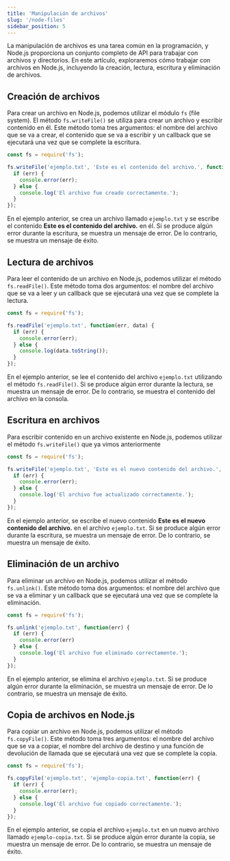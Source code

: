 ```yaml
---
title: 'Manipulación de archivos'
slug: '/node-files'
sidebar_position: 5
---
```


La manipulación de archivos es una tarea común en la programación, y Node.js proporciona un conjunto completo de API para trabajar con archivos y directorios. En este artículo, exploraremos cómo trabajar con archivos en Node.js, incluyendo la creación, lectura, escritura y eliminación de archivos.

## Creación de archivos

Para crear un archivo en Node.js, podemos utilizar el módulo `fs` (file system). El método `fs.writeFile()` se utiliza para crear un archivo y escribir contenido en él. Este método toma tres argumentos: el nombre del archivo que se va a crear, el contenido que se va a escribir y un callback que se ejecutará una vez que se complete la escritura.

```js
const fs = require('fs');

fs.writeFile('ejemplo.txt', 'Este es el contenido del archivo.', function(err) {
  if (err) {
    console.error(err);
  } else {
    console.log('El archivo fue creado correctamente.');
  }
});
```

En el ejemplo anterior, se crea un archivo llamado ```ejemplo.txt``` y se escribe el contenido **Este es el contenido del archivo.** en él. Si se produce algún error durante la escritura, se muestra un mensaje de error. De lo contrario, se muestra un mensaje de éxito.

## Lectura de archivos

Para leer el contenido de un archivo en Node.js, podemos utilizar el método `fs.readFile()`. Este método toma dos argumentos: el nombre del archivo que se va a leer y un callback que se ejecutará una vez que se complete la lectura.

```js
const fs = require('fs');

fs.readFile('ejemplo.txt', function(err, data) {
  if (err) {
    console.error(err);
  } else {
    console.log(data.toString());
  }
});
```

En el ejemplo anterior, se lee el contenido del archivo `ejemplo.txt` utilizando el método `fs.readFile()`. Si se produce algún error durante la lectura, se muestra un mensaje de error. De lo contrario, se muestra el contenido del archivo en la consola.

## Escritura en archivos

Para escribir contenido en un archivo existente en Node.js, podemos utilizar el método `fs.writeFile()` que ya vimos anteriormente

```js
const fs = require('fs');

fs.writeFile('ejemplo.txt', 'Este es el nuevo contenido del archivo.', function(err) {
  if (err) {
    console.error(err);
  } else {
    console.log('El archivo fue actualizado correctamente.');
  }
});
```

En el ejemplo anterior, se escribe el nuevo contenido **Este es el nuevo contenido del archivo.** en el archivo `ejemplo.txt`. Si se produce algún error durante la escritura, se muestra un mensaje de error. De lo contrario, se muestra un mensaje de éxito.

## Eliminación de un archivo

Para eliminar un archivo en Node.js, podemos utilizar el método `fs.unlink()`. Este método toma dos argumentos: el nombre del archivo que se va a eliminar y un callback que se ejecutará una vez que se complete la eliminación.

```js
const fs = require('fs');

fs.unlink('ejemplo.txt', function(err) {
  if (err) {
    console.error(err)
  } else {
    console.log('El archivo fue eliminado correctamente.');
  }
});
```

En el ejemplo anterior, se elimina el archivo `ejemplo.txt`. Si se produce algún error durante la eliminación, se muestra un mensaje de error. De lo contrario, se muestra un mensaje de éxito.

## Copia de archivos en Node.js

Para copiar un archivo en Node.js, podemos utilizar el método `fs.copyFile()`. Este método toma tres argumentos: el nombre del archivo que se va a copiar, el nombre del archivo de destino y una función de devolución de llamada que se ejecutará una vez que se complete la copia.

```javascript
const fs = require('fs');

fs.copyFile('ejemplo.txt', 'ejemplo-copia.txt', function(err) {
  if (err) {
    console.error(err);
  } else {
    console.log('El archivo fue copiado correctamente.');
  }
});
```

En el ejemplo anterior, se copia el archivo `ejemplo.txt` en un nuevo archivo llamado `ejemplo-copia.txt`. Si se produce algún error durante la copia, se muestra un mensaje de error. De lo contrario, se muestra un mensaje de éxito.
